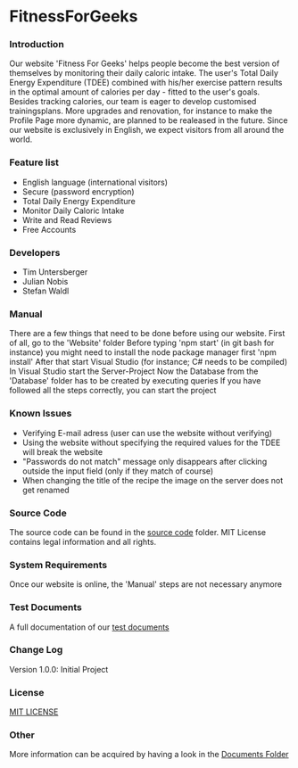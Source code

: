 # FitnessForGeeks

### Introduction
Our website 'Fitness For Geeks' helps people become the best version of themselves by monitoring their daily caloric intake. The user's Total Daily Energy Expenditure (TDEE) combined with his/her exercise pattern results in the optimal amount of calories per day - fitted to the user's goals. Besides tracking calories, our team is eager to develop customised trainingsplans. More upgrades and renovation, for instance to make the Profile Page more dynamic, are planned to be realeased in the future. Since our website is exclusively in English, we expect visitors from all around the world.

### Feature list
* English language (international visitors)
* Secure (password encryption)
* Total Daily Energy Expenditure 
* Monitor Daily Caloric Intake
* Write and Read Reviews
* Free Accounts

### Developers
* Tim Untersberger
* Julian Nobis
* Stefan Waldl

### Manual
There are a few things that need to be done before using our website.
First of all, go to the 'Website' folder
Before typing 'npm start' (in git bash for instance) you might need to install the node package manager first 'npm install'
After that start Visual Studio (for instance; C# needs to be compiled)
In Visual Studio start the Server-Project
Now the Database from the 'Database' folder has to be created by executing queries 
If you have followed all the steps correctly, you can start the project

### Known Issues
* Verifying E-mail adress (user can use the website without verifying)
* Using the website without specifying the required values for the TDEE will break the website
* "Passwords do not match" message only disappears after clicking outside the input field (only if they match of course)    
* When changing the title of the recipe the image on the server does not get renamed

### Source Code
The source code can be found in the [source code](https://github.com/FitnessForGeeks/FitnessForGeeks/tree/master/Source%20Code) folder. MIT License contains legal information and all rights.

### System Requirements
Once our website is online, the 'Manual' steps are not necessary anymore

### Test Documents
A full documentation of our [test documents](https://github.com/FitnessForGeeks/FitnessForGeeks/tree/master/Test%20Documents)

### Change Log
Version 1.0.0: Initial Project

### License
[MIT LICENSE](https://github.com/FitnessForGeeks/FitnessForGeeks/blob/master/LICENSE)

### Other
More information can be acquired by having a look in the [Documents Folder](https://github.com/FitnessForGeeks/FitnessForGeeks/tree/master/Documents)